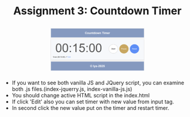 <h1 align="center">Assignment 3: Countdown Timer</h1>
<p  align="center">
<img src="./images/timer.png" alt="pelus" width="50%" height="50%" align="center" style="margin:10px">
</p>

- If you want to see both vanilla JS and JQuery script, you can examine both .js files.(index-jquerry.js, index-vanilla-js.js)
- You should change active HTML script in the index.html 
- If click 'Edit' also you can set timer with new value from input tag. 
- In second click the new value put on the timer and restart timer.
